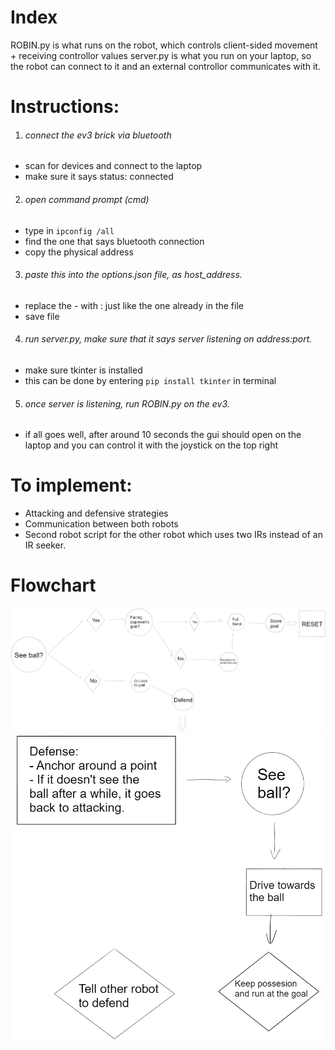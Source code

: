 # Index
ROBIN.py is what runs on the robot, which controls client-sided movement + receiving controllor values
server.py is what you run on your laptop, so the robot can connect to it and an external controllor communicates with it.

# Instructions:
1. <h6>connect the ev3 brick via bluetooth</h6>
  * scan for devices and connect to the laptop
  * make sure it says status: connected
2. <h6>open command prompt (cmd)</h6>
  * type in `ipconfig /all`
  * find the one that says bluetooth connection
  * copy the physical address
3. <h6>paste this into the options.json file, as host_address.</h6>
  * replace the - with : just like the one already in the file
  * save file
4. <h6>run server.py, make sure that it says server listening on address:port.</h6>
  * make sure tkinter is installed
  * this can be done by entering `pip install tkinter` in terminal
5. <h6>once server is listening, run ROBIN.py on the ev3.</h6>
  * if all goes well, after around 10 seconds the gui should open on the laptop and you can control it with the joystick on the top right

# To implement:
- Attacking and defensive strategies
- Communication between both robots
- Second robot script for the other robot which uses two IRs instead of an IR seeker.

# Flowchart
![Flowchart](/assets/img1.png?raw=true "Flowchart")
![Defense](/assets/img2.png?raw=true "Defense")